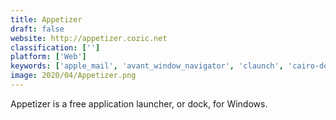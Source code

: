 ```yaml
---
title: Appetizer
draft: false 
website: http://appetizer.cozic.net
classification: ['']
platform: ['Web']
keywords: ['apple_mail', 'avant_window_navigator', 'claunch', 'cairo-dock', 'dragthing', 'framakey', 'freeter', 'gnome_do', 'lupo_pensuite', 'nimi_places', 'objectdock', 'plank', 'winstep_nexus', 'xwindows_dock', 'entree', 'tint2']
image: 2020/04/Appetizer.png
---
```

Appetizer is a free application launcher, or dock, for Windows.